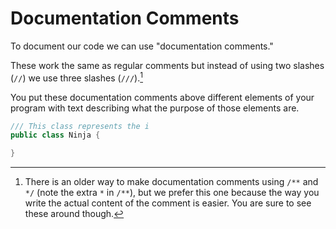 # Documentation Comments

To document our code we can use "documentation comments."

These work the same as regular comments but instead of using two slashes (`//`)
we use three slashes (`///`).[^old]

You put these documentation comments above different elements of your program
with text describing what the purpose of those elements are.

```java
/// This class represents the i
public class Ninja {

}
```

[^old]: There is an older way to make documentation comments using `/**` and `*/` (note the extra `*` in `/**`), but we prefer this one because the way you write the actual content of the comment is easier. You are sure to see these around though.